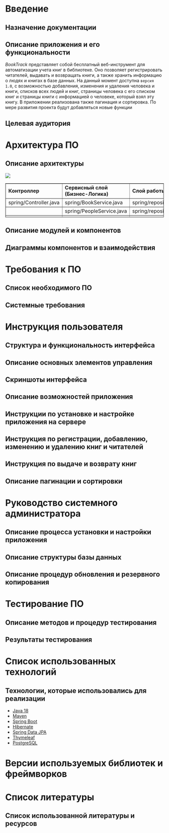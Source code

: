 <h1>Введение</h1>
<h2>Назначение документации</h2>
<h2>Описание приложения и его функциональности</h2>
<em>BookTrack</em> представляет собой бесплатный веб-инструмент для автоматизации учета книг в библиотеке. Оно позволяет регистрировать читателей, выдавать и возвращать книги, а также хранить информацию о людях и книгах в базе данных. 
На данный момент доступна  </span><code>версия 1.0</code><span>, с возможностью добавления, изменения и удаления человека и книги, списков всех людей и книг, страницы человека с его списком книг и страницы книги с информацией о человеке, который взял эту книгу. В приложении реализована также пагинация и сортировка. По мере развития проекта будут добавляться новые функции
<h2>Целевая аудитория</h2>

  <p> </p>

  
  <h1>Архитектура ПО</h1>
  <h2>Описание архитектуры</h2>
  <p><img src="https://user-images.githubusercontent.com/110664019/227276761-5795c669-d7e7-436d-8f65-94d285143ceb.png"/></p>

<table border="1" style="border-collapse: collapse; width: 100%; height: 108px;">
<tbody>
<tr style="height: 36px;">
<td style="width: 33.333333333333336%; height: 36px;"><strong>Контроллер</strong></td>
<td style="width: 33.333333333333336%; height: 36px;"><strong>Сервисный слой (Бизнес-Логика)</strong></td>
<td style="width: 33.333333333333336%; height: 36px;"><strong>Слой работы с БД</strong></td>
</tr>
<tr style="height: 18px;">
<td style="width: 33.333333333333336%; height: 18px;"><span>spring/Controller.java</span></td>
<td style="width: 33.333333333333336%; height: 18px;"><span>spring/BookService.java </span></td>
<td style="width: 33.333333333333336%; height: 18px;"><span>spring/repositories/BookRepository.java</span></td>
</tr>
<tr style="height: 18px;">
<td style="width: 33.333333333333336%; height: 18px;"></td>
<td style="width: 33.333333333333336%; height: 18px;"><span>spring/PeopleService.java</span></td>
<td style="width: 33.333333333333336%; height: 18px;"><span>spring/repositories/PeopleRepository.java</span></td>
</tr>
<tr style="height: 18px;">
<td style="width: 33.333333333333336%; height: 18px;"></td>
<td style="width: 33.333333333333336%; height: 18px;"></td>
<td style="width: 33.333333333333336%; height: 18px;"></td>
</tr>
<tr style="height: 18px;">
<td style="width: 33.333333333333336%; height: 18px;"></td>
<td style="width: 33.333333333333336%; height: 18px;"></td>
<td style="width: 33.333333333333336%; height: 18px;"></td>
</tr>
</tbody>
</table>
<h2>Описание модулей и компонентов</h2>
<h2>Диаграммы компонентов и взаимодействия</h2>

<h1>Требования к ПО</h1>
 <h2>Список необходимого ПО</h2>
<h2>Системные требования</h2>
  
<h1>Инструкция пользователя</h1>
  <h2>Структура и функциональность интерфейса</h2>
<h2>Описание основных элементов управления</h2>
<h2>Скриншоты интерфейса</h2>
<h2>Описание возможностей приложения</h2>
<h2>Инструкции по установке и настройке приложения на сервере</h2>
<h2>Инструкция по регистрации, добавлению, изменению и удалению книг и читателей</h2>
<h2>Инструкция по выдаче и возврату книг</h2>
<h2>Описание пагинации и сортировки</h2>
<h1>Руководство системного администратора</h1>
  <h2>Описание процесса установки и настройки приложения</h2>
<h2>Описание структуры базы данных</h2>
<h2>Описание процедур обновления и резервного копирования</h2>
<h1>Тестирование ПО</h1>
  <h2>Описание методов и процедур тестирования</h2>
<h2>Результаты тестирования</h2>
<h1>Список использованных технологий</h1>
  <h2>Технологии, которые использовались для реализации</h2>
<ul dir="auto">
<li><a href="https://docs.oracle.com/en/java/javase/18/docs/api/java.base/module-summary.html">Java 18</a></li>
<li><a href="https://maven.apache.org/guides/">Maven</a></li>
<li><a href="https://docs.spring.io/spring-boot/docs/current/reference/html/">Spring Boot</a></li>
<li><a href="https://hibernate.org/orm/documentation/6.1/">Hibernate</a></li>
<li><a href="https://docs.spring.io/spring-data/jpa/docs/current/reference/html/">Spring Data JPA</a></li>
<li><a href="https://www.thymeleaf.org/documentation.html">Thymeleaf</a></li>
<li><a href="https://www.postgresql.org/docs/">PostgreSQL</a></li>
</ul>
 <h1>Версии используемых библиотек и фреймворков</h1> 
<h1>Список литературы</h1>
  <h2>Список использованной литературы и ресурсов</h2>

